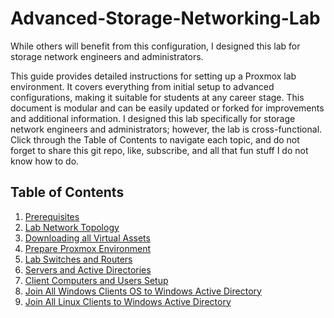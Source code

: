 # Advanced-Storage-Networking-Lab
While others will benefit from this configuration, I designed this lab for storage network engineers and administrators.

This guide provides detailed instructions for setting up a Proxmox lab environment. It covers everything from initial setup to advanced configurations, making it suitable for students at any career stage. This document is modular and can be easily updated or forked for improvements and additional information. I designed this lab specifically for storage network engineers and administrators; however, the lab is cross-functional. Click through the Table of Contents to navigate each topic, and do not forget to share this git repo, like, subscribe, and all that fun stuff I do not know how to do.

## Table of Contents

1. [Prerequisites](Prerequisites.md)
2. [Lab Network Topology](Lab%20Network%20Topology.md)
3. [Downloading all Virtual Assets](Downloading%20all%20Virtual%20Assets.md)
5. [Prepare Proxmox Environment](Prepare%20Proxmox%20Environment.md)
7. [Lab Switches and Routers](Lab%20Switches%20and%20Routers.md)
8. [Servers and Active Directories](Servers%20and%20Active%20Directories.md)
9. [Client Computers and Users Setup](Client%20Computers%20and%20Users%20Setup.md)
10. [Join All Windows Clients OS to Windows Active Directory](Join%20All%20Windows%20Clients%20OS%20to%20Windows%20Active%20Directory.md)
11. [Join All Linux Clients to Windows Active Directory](Linux%20to%20Windows%20Active%20Directory.md)
